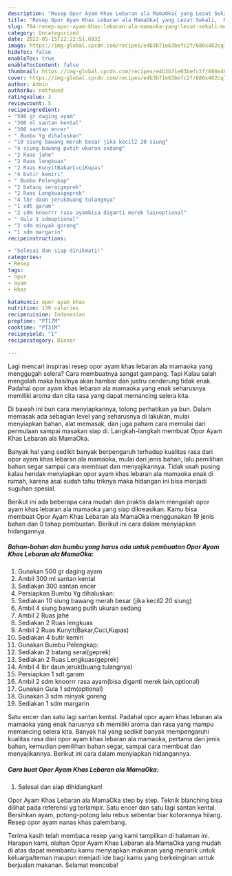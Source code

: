 ```yaml
---
description: "Resep Opor Ayam Khas Lebaran ala MamaOka{ yang Lezat Sekali,  Menu Buat lebaran"
title: "Resep Opor Ayam Khas Lebaran ala MamaOka{ yang Lezat Sekali,  Menu Buat lebaran"
slug: 784-resep-opor-ayam-khas-lebaran-ala-mamaoka-yang-lezat-sekali-menu-buat-lebaran
category: Uncategorized
date: 2022-05-15T12:22:51.693Z
image: https://img-global.cpcdn.com/recipes/e4b3b71e63befc2f/680x482cq70/opor-ayam-khas-lebaran-ala-mamaoka-foto-resep-utama.jpg
hideToc: false
enableToc: true
enableTocContent: false
thumbnail: https://img-global.cpcdn.com/recipes/e4b3b71e63befc2f/680x482cq70/opor-ayam-khas-lebaran-ala-mamaoka-foto-resep-utama.jpg
cover: https://img-global.cpcdn.com/recipes/e4b3b71e63befc2f/680x482cq70/opor-ayam-khas-lebaran-ala-mamaoka-foto-resep-utama.jpg
author: Admin
authorAv: notfound
ratingvalue: 3
reviewcount: 5
recipeingredient:
- "500 gr daging ayam"
- "300 ml santan kental"
- "300 santan encer"
- " Bumbu Yg dihaluskan"
- "10 siung bawang merah besar jika kecil2 20 siung"
- "4 siung bawang putih ukuran sedang"
- "2 Ruas jahe"
- "2 Ruas lengkuas"
- "2 Ruas KunyitBakarCuciKupas"
- "4 butir kemiri"
- " Bumbu Pelengkap"
- "2 batang seraigeprek"
- "2 Ruas Lengkuasgeprek"
- "4 lbr daun jerukbuang tulangnya"
- "1 sdt garam"
- "2 sdm knoorrr rasa ayambisa diganti merek lainoptional"
- " Gula 1 sdmoptional"
- "3 sdm minyak goreng"
- "1 sdm margarin"
recipeinstructions:

- "Selesai dan siap dinikmati!"
categories:
- Resep
tags:
- opor
- ayam
- khas

katakunci: opor ayam khas 
nutrition: 139 calories
recipecuisine: Indonesian
preptime: "PT17M"
cooktime: "PT31M"
recipeyield: "1"
recipecategory: Dinner

---
```



Lagi mencari inspirasi resep opor ayam khas lebaran ala mamaoka yang menggugah selera? Cara membuatnya sangat gampang. Tapi Kalau salah mengolah maka hasilnya akan hambar dan justru cenderung tidak enak. Padahal opor ayam khas lebaran ala mamaoka yang enak seharusnya memiliki aroma dan cita rasa yang dapat memancing selera kita.


Di bawah ini bun cara menyiapkannya, tolong perhatikan ya bun. Dalam memasak ada sebagian level yang seharusnya di lakukan, mulai menyiapkan bahan, alat memasak, dan juga paham cara memulai dari permulaan sampai masakan siap di. Langkah-langkah membuat Opor Ayam Khas Lebaran ala MamaOka.

Banyak hal yang sedikit banyak berpengaruh terhadap kualitas rasa dari opor ayam khas lebaran ala mamaoka, mulai dari jenis bahan, lalu pemilihan bahan segar sampai cara membuat dan menyajikannya. Tidak usah pusing kalau hendak menyiapkan opor ayam khas lebaran ala mamaoka enak di rumah, karena asal sudah tahu triknya maka hidangan ini bisa menjadi suguhan spesial.


Berikut ini ada beberapa cara mudah dan praktis dalam mengolah opor ayam khas lebaran ala mamaoka yang siap dikreasikan. Kamu bisa membuat Opor Ayam Khas Lebaran ala MamaOka menggunakan 19 jenis bahan dan 0 tahap pembuatan. Berikut ini cara dalam menyiapkan hidangannya.

<!--inarticleads1-->

##### Bahan-bahan dan bumbu yang harus ada untuk pembuatan Opor Ayam Khas Lebaran ala MamaOka:

1. Gunakan 500 gr daging ayam
1. Ambil 300 ml santan kental
1. Sediakan 300 santan encer
1. Persiapkan  Bumbu Yg dihaluskan:
1. Sediakan 10 siung bawang merah besar (jika kecil2 20 siung)
1. Ambil 4 siung bawang putih ukuran sedang
1. Ambil 2 Ruas jahe
1. Sediakan 2 Ruas lengkuas
1. Ambil 2 Ruas Kunyit(Bakar,Cuci,Kupas)
1. Sediakan 4 butir kemiri
1. Gunakan  Bumbu Pelengkap:
1. Sediakan 2 batang serai(geprek)
1. Sediakan 2 Ruas Lengkuas(geprek)
1. Ambil 4 lbr daun jeruk(buang tulangnya)
1. Persiapkan 1 sdt garam
1. Ambil 2 sdm knoorrr rasa ayam(bisa diganti merek lain,optional)
1. Gunakan  Gula 1 sdm(optional)
1. Gunakan 3 sdm minyak goreng
1. Sediakan 1 sdm margarin


Satu encer dan satu lagi santan kental. Padahal opor ayam khas lebaran ala mamaoka yang enak harusnya sih memiliki aroma dan rasa yang mampu memancing selera kita. Banyak hal yang sedikit banyak mempengaruhi kualitas rasa dari opor ayam khas lebaran ala mamaoka, pertama dari jenis bahan, kemudian pemilihan bahan segar, sampai cara membuat dan menyajikannya. Berikut ini cara dalam menyiapkan hidangannya. 

<!--inarticleads2-->

##### Cara buat Opor Ayam Khas Lebaran ala MamaOka:


1. Selesai dan siap dihidangkan!

Opor Ayam Khas Lebaran ala MamaOka step by step. Teknik blanching bisa dilihat pada referensi yg terlampir. Satu encer dan satu lagi santan kental. Bersihkan ayam, potong-potong lalu rebus sebentar biar kotorannya hilang. Resep opor ayam nanas khas palembang. 

Terima kasih telah membaca resep yang kami tampilkan di halaman ini. Harapan kami, olahan Opor Ayam Khas Lebaran ala MamaOka yang mudah di atas dapat membantu kamu menyiapkan makanan yang menarik untuk keluarga/teman maupun menjadi ide bagi kamu yang berkeinginan untuk berjualan makanan. Selamat mencoba!
